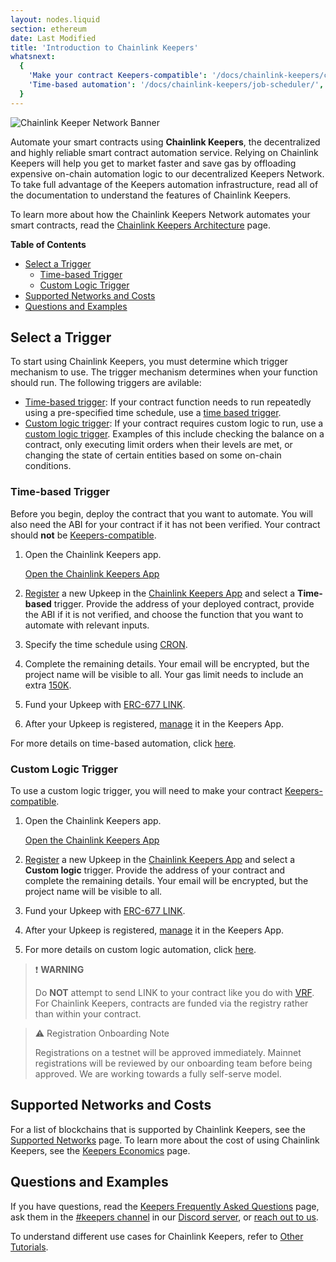 ```yaml
---
layout: nodes.liquid
section: ethereum
date: Last Modified
title: 'Introduction to Chainlink Keepers'
whatsnext:
  {
    'Make your contract Keepers-compatible': '/docs/chainlink-keepers/compatible-contracts/',
    'Time-based automation': '/docs/chainlink-keepers/job-scheduler/',
  }
---
```

![Chainlink Keeper Network Banner](/images/contract-devs/generic-banner.png)

Automate your smart contracts using **Chainlink Keepers**, the decentralized and highly reliable smart contract automation service. Relying on Chainlink Keepers will help you get to market faster and save gas by offloading expensive on-chain automation logic to our decentralized Keepers Network. To take full advantage of the Keepers automation infrastructure, read all of the documentation to understand the features of Chainlink Keepers.

To learn more about how the Chainlink Keepers Network automates your smart contracts, read the [Chainlink Keepers Architecture](../overview) page.

**Table of Contents**

+ [Select a Trigger](#select-a-trigger)
  + [Time-based Trigger](#time-based-trigger)
  + [Custom Logic Trigger](#custom-logic-trigger)
+ [Supported Networks and Costs](#supported-networks-and-costs)
+ [Questions and Examples](#questions-and-examples)

## Select a Trigger

To start using Chainlink Keepers, you must determine which trigger mechanism to use. The trigger mechanism determines when your function should run. The following triggers are avilable:

- [Time-based trigger](#time-based-trigger): If your contract function needs to run repeatedly using a pre-specified time schedule, use a [time based trigger](#time-based-trigger).
- [Custom logic trigger](#custom-logic-trigger): If your contract requires custom logic to run, use a [custom logic trigger](#custom-logic-trigger). Examples of this include checking the balance on a contract, only executing limit orders when their levels are met, or changing the state of certain entities based on some on-chain conditions.

### Time-based Trigger

Before you begin, deploy the contract that you want to automate. You will also need the ABI for your contract if it has not been verified. Your contract should **not** be [Keepers-compatible](../compatible-contracts/).

1. Open the Chainlink Keepers app.

    <div class="remix-callout">
        <a href="https://keepers.chain.link" >Open the Chainlink Keepers App</a>
    </div>

1. [Register](../register-upkeep/) a new Upkeep in the [Chainlink Keepers App](https://keepers.chain.link) and select a **Time-based** trigger. Provide the address of your deployed contract, provide the ABI if it is not verified, and choose the function that you want to automate with relevant inputs.

1. Specify the time schedule using [CRON](../job-scheduler/#specifying-the-time-schedule).

1. Complete the remaining details. Your email will be encrypted, but the project name will be visible to all. Your gas limit needs to include an extra [150K](../job-scheduler/#entering-upkeep-details).

1. Fund your Upkeep with [ERC-677 LINK](../../link-token-contracts/).

1. After your Upkeep is registered, [manage](../manage-upkeeps/) it in the Keepers App.

For more details on time-based automation, click [here](../job-scheduler/).

### Custom Logic Trigger

To use a custom logic trigger, you will need to make your contract [Keepers-compatible](../compatible-contracts/).

1. Open the Chainlink Keepers app.

    <div class="remix-callout">
        <a href="https://keepers.chain.link" >Open the Chainlink Keepers App</a>
    </div>

1. [Register](../register-upkeep/) a new Upkeep in the [Chainlink Keepers App](https://keepers.chain.link) and select a **Custom logic** trigger. Provide the address of your contract and complete the remaining details. Your email will be encrypted, but the project name will be visible to all.

1. Fund your Upkeep with [ERC-677 LINK](../../link-token-contracts/).

1. After your Upkeep is registered, [manage](../manage-upkeeps/) it in the Keepers App.

1. For more details on custom logic automation, click [here](../compatible-contracts/).

> ❗️ **WARNING**
>
> Do **NOT** attempt to send LINK to your contract like you do with [VRF](../../get-a-random-number/). For Chainlink Keepers, contracts are funded via the registry rather than within your contract.

> ⚠️ Registration Onboarding Note
>
> Registrations on a testnet will be approved immediately. Mainnet registrations will be reviewed by our onboarding team before being approved. We are working towards a fully self-serve model.

## Supported Networks and Costs

For a list of blockchains that is supported by Chainlink Keepers, see the [Supported Networks](../supported-networks)  page. To learn more about the cost of using Chainlink Keepers, see the [Keepers Economics](../keeper-economics) page.

## Questions and Examples

If you have questions, read the [Keepers Frequently Asked Questions](../faqs/) page, ask them in the [#keepers channel](https://discord.com/channels/592041321326182401/821350860302581771) in our [Discord server](https://discord.gg/qj9qarT), or [reach out to us](https://forms.gle/WadxnzzjHPtta5Zd9).

To understand different use cases for Chainlink Keepers, refer to [Other Tutorials](/docs/other-tutorials/).
